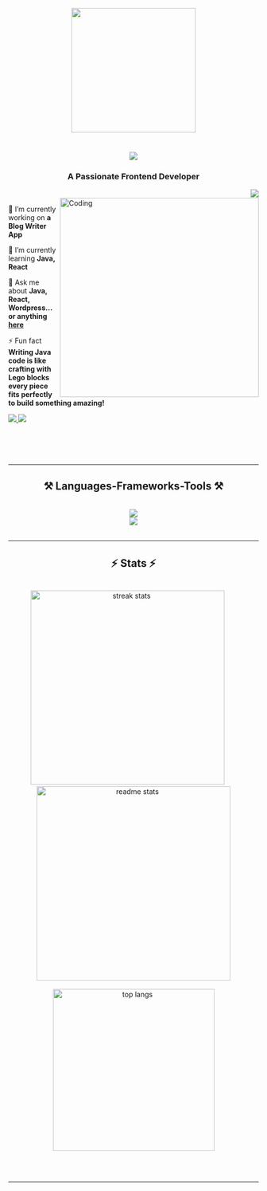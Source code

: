 <p align="center" ><img  src = "https://github.com/7oSkaaa/7oSkaaa/blob/main/Images/about_me.gif?raw=true" width = 250px></p>

<h1 align="center">
    <img src="https://readme-typing-svg.herokuapp.com/?font=Righteous&size=35&center=true&vCenter=true&width=500&height=70&duration=4000&lines=Hi+There!+👋;+I'm+Shreeram+N+S!;" />
</h1>
<div></div>
<h3 align="center">A Passionate Frontend Developer</h3>
<img align="right" src="https://visitor-badge.laobi.icu/badge?page_id=TechRam09.TechRam09" />
<br/>
<img align="right" alt="Coding" width="400" src="https://cdn.dribbble.com/users/1162077/screenshots/3848914/programmer.gif">
<div align="left">
 
 🔭 I’m currently working on **a Blog Writer App**
 
 🌱 I’m currently learning **Java, React**

💬 Ask me about **Java, React, Wordpress... or anything [here](https://github.com/TechRam09/TechRam09/issues)**

⚡ Fun fact **Writing Java code is like crafting with Lego blocks every piece fits perfectly to build something amazing!**

 </div>
 
<div align="left"> 
  <a href="mailto:nsshreeram@gmail.com">
    <img src="https://img.shields.io/badge/Gmail-333333?style=for-the-badge&logo=gmail&logoColor=red" />
  </a>
  <a href="www.linkedin.com/in/shreeram-ns" target="_blank">
    <img src="https://img.shields.io/badge/LinkedIn-0077B5?style=for-the-badge&logo=linkedin&logoColor=white" target="_blank" />
  </a>
</div>
<br/><br/><br/><br/>
 <hr/>
 
<h2 align="center">⚒️ Languages-Frameworks-Tools ⚒️</h2>
<br/>
<div align="center">
    <img src="https://skillicons.dev/icons?i=react,java,bootstrap,mui,html,css,vscode,github,tailwind,git" /></br>
    <img src="https://skillicons.dev/icons?i=python,javascript,typescript,c,mysql,flask" /><br>
</div>

<br/>
<hr/>

<h2 align="center">⚡ Stats ⚡</h2>
<br>
<div align=center>
 <img width=390 src="https://github-readme-streak-stats.herokuapp.com/?user=TechRam09&&count_private=true&theme=react&border_radius=10" alt="streak stats"/>
  &nbsp; &nbsp; &nbsp;<img width=390 src="https://github-readme-stats.vercel.app/api?username=TechRam09&count_private=true&show_icons=true&theme=react&rank_icon=github&border_radius=10" alt="readme stats" />
  <br/><br>
  <img width=325 align="center" src="https://github-readme-stats.vercel.app/api/top-langs/?username=TechRam09&hide=HTML&langs_count=8&layout=compact&theme=react&border_radius=10&size_weight=0.5&count_weight=0.5&exclude_repo=github-readme-stats" alt="top langs" />
</div>

<br/><br/>

<hr/>

